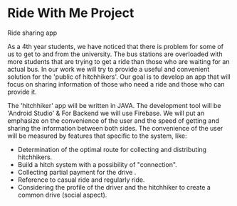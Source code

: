 # Ride With Me Project
Ride sharing app

As a 4th year students, we have noticed that there is problem for some of us to get to and from the university. 
The bus stations are overloaded with more students that are trying to get a ride than those who are waiting for an actual bus. 
In our work we will try to provide a useful and convenient solution for the 'public of hitchhikers'. 
Our goal is to develop an app that will focus on sharing information of those who need a ride and those who can provide it.

The 'hitchhiker' app will be written in JAVA. The development tool will be 'Android Studio' & For Backend we will use Firebase.
We will put an emphasize on the convenience of the user and the speed of getting and sharing the information between both sides.
The convenience of the user will be measured by features that specific to the system, like:
*  Determination of the optimal route for collecting and distributing hitchhikers.
*  Build a hitch system with a possibility of  "connection".
*  Collecting partial payment for the drive .
*  Reference to casual ride and regularly ride.
*  Considering the profile of the driver and the hitchhiker to create a common drive (social aspect).


